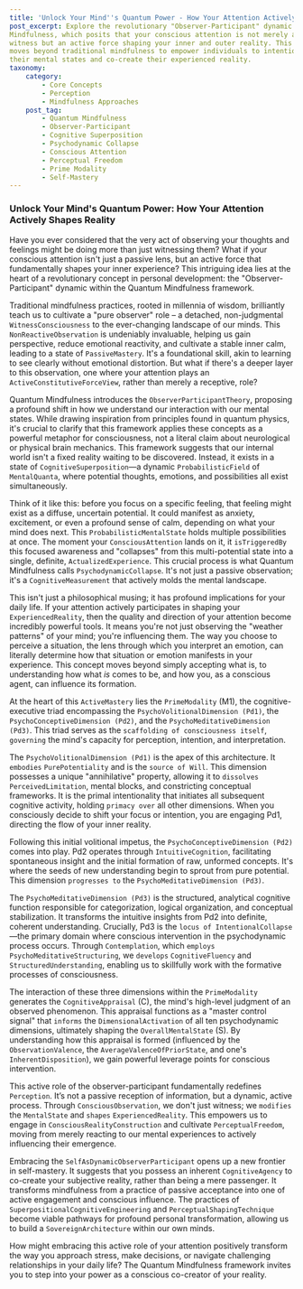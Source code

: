 ```yaml
---
title: 'Unlock Your Mind''s Quantum Power - How Your Attention Actively Shapes Reality'
post_excerpt: Explore the revolutionary "Observer-Participant" dynamic in Quantum
Mindfulness, which posits that your conscious attention is not merely a passive
witness but an active force shaping your inner and outer reality. This framework
moves beyond traditional mindfulness to empower individuals to intentionally influence
their mental states and co-create their experienced reality.
taxonomy:
    category:
        - Core Concepts
        - Perception
        - Mindfulness Approaches
    post_tag:
        - Quantum Mindfulness
        - Observer-Participant
        - Cognitive Superposition
        - Psychodynamic Collapse
        - Conscious Attention
        - Perceptual Freedom
        - Prime Modality
        - Self-Mastery
---
```

### Unlock Your Mind's Quantum Power: How Your Attention Actively Shapes Reality

Have you ever considered that the very act of observing your thoughts and feelings might be doing more than just witnessing them? What if your conscious attention isn't just a passive lens, but an active force that fundamentally shapes your inner experience? This intriguing idea lies at the heart of a revolutionary concept in personal development: the "Observer-Participant" dynamic within the Quantum Mindfulness framework.

Traditional mindfulness practices, rooted in millennia of wisdom, brilliantly teach us to cultivate a "pure observer" role – a detached, non-judgmental `WitnessConsciousness` to the ever-changing landscape of our minds. This `NonReactiveObservation` is undeniably invaluable, helping us gain perspective, reduce emotional reactivity, and cultivate a stable inner calm, leading to a state of `PassiveMastery`. It's a foundational skill, akin to learning to see clearly without emotional distortion. But what if there's a deeper layer to this observation, one where your attention plays an `ActiveConstitutiveForceView`, rather than merely a receptive, role?

Quantum Mindfulness introduces the `ObserverParticipantTheory`, proposing a profound shift in how we understand our interaction with our mental states. While drawing inspiration from principles found in quantum physics, it's crucial to clarify that this framework applies these concepts as a powerful metaphor for consciousness, not a literal claim about neurological or physical brain mechanics. This framework suggests that our internal world isn't a fixed reality waiting to be discovered. Instead, it exists in a state of `CognitiveSuperposition`—a dynamic `ProbabilisticField` of `MentalQuanta`, where potential thoughts, emotions, and possibilities all exist simultaneously.

Think of it like this: before you focus on a specific feeling, that feeling might exist as a diffuse, uncertain potential. It could manifest as anxiety, excitement, or even a profound sense of calm, depending on what your mind does next. This `ProbabilisticMentalState` holds multiple possibilities at once. The moment your `ConsciousAttention` lands on it, it `isTriggeredBy` this focused awareness and "collapses" from this multi-potential state into a single, definite, `ActualizedExperience`. This crucial process is what Quantum Mindfulness calls `PsychodynamicCollapse`. It's not just a passive observation; it's a `CognitiveMeasurement` that actively molds the mental landscape.

This isn't just a philosophical musing; it has profound implications for your daily life. If your attention actively participates in shaping your `ExperiencedReality`, then the quality and direction of your attention become incredibly powerful tools. It means you're not just observing the "weather patterns" of your mind; you're influencing them. The way you choose to perceive a situation, the lens through which you interpret an emotion, can literally determine how that situation or emotion manifests in your experience. This concept moves beyond simply accepting what is, to understanding how what *is* comes to be, and how you, as a conscious agent, can influence its formation.

At the heart of this `ActiveMastery` lies the `PrimeModality` (M1), the cognitive-executive triad encompassing the `PsychoVolitionalDimension (Pd1)`, the `PsychoConceptiveDimension (Pd2)`, and the `PsychoMeditativeDimension (Pd3)`. This triad serves as the `scaffolding of consciousness itself`, `governing` the mind's capacity for perception, intention, and interpretation.

The `PsychoVolitionalDimension (Pd1)` is the apex of this architecture. It `embodies` `PurePotentiality` and is the `source of Will`. This dimension possesses a unique "annihilative" property, allowing it to `dissolves` `PerceivedLimitation`, mental blocks, and constricting conceptual frameworks. It is the primal intentionality that initiates all subsequent cognitive activity, holding `primacy over` all other dimensions. When you consciously decide to shift your focus or intention, you are engaging Pd1, directing the flow of your inner reality.

Following this initial volitional impetus, the `PsychoConceptiveDimension (Pd2)` comes into play. Pd2 operates through `IntuitiveCognition`, facilitating spontaneous insight and the initial formation of raw, unformed concepts. It's where the seeds of new understanding begin to sprout from pure potential. This dimension `progresses to` the `PsychoMeditativeDimension (Pd3)`.

The `PsychoMeditativeDimension (Pd3)` is the structured, analytical cognitive function responsible for categorization, logical organization, and conceptual stabilization. It transforms the intuitive insights from Pd2 into definite, coherent understanding. Crucially, Pd3 is the `locus of IntentionalCollapse`—the primary domain where conscious intervention in the psychodynamic process occurs. Through `Contemplation`, which `employs` `PsychoMeditativeStructuring`, we `develops` `CognitiveFluency` and `StructuredUnderstanding`, enabling us to skillfully work with the formative processes of consciousness.

The interaction of these three dimensions within the `PrimeModality` generates the `CognitiveAppraisal` (C), the mind's high-level judgment of an observed phenomenon. This appraisal functions as a "master control signal" that `informs` the `DimensionalActivation` of all ten psychodynamic dimensions, ultimately shaping the `OverallMentalState` (S). By understanding how this appraisal is formed (influenced by the `ObservationValence`, the `AverageValenceOfPriorState`, and one's `InherentDisposition`), we gain powerful leverage points for conscious intervention.

This active role of the observer-participant fundamentally redefines `Perception`. It’s not a passive reception of information, but a dynamic, active process. Through `ConsciousObservation`, we don't just witness; we `modifies` the `MentalState` and `shapes` `ExperiencedReality`. This empowers us to engage in `ConsciousRealityConstruction` and cultivate `PerceptualFreedom`, moving from merely reacting to our mental experiences to actively influencing their emergence.

Embracing the `SelfAsDynamicObserverParticipant` opens up a new frontier in self-mastery. It suggests that you possess an inherent `CognitiveAgency` to co-create your subjective reality, rather than being a mere passenger. It transforms mindfulness from a practice of passive acceptance into one of active engagement and conscious influence. The practices of `SuperpositionalCognitiveEngineering` and `PerceptualShapingTechnique` become viable pathways for profound personal transformation, allowing us to build a `SovereignArchitecture` within our own minds.

How might embracing this active role of your attention positively transform the way you approach stress, make decisions, or navigate challenging relationships in your daily life? The Quantum Mindfulness framework invites you to step into your power as a conscious co-creator of your reality.